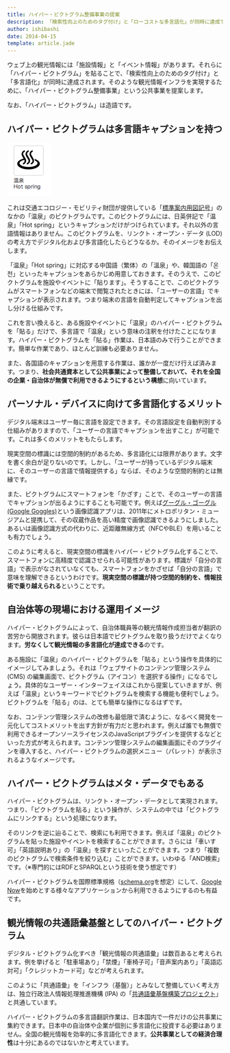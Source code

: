 ```yaml
---
title: ハイパー・ピクトグラム整備事業の提案
description: 「検索性向上のためのタグ付け」と「ローコストな多言語化」が同時に達成できる「ハイパー・ピクトグラム整備事業」という公共事業を提案します。
author: ishibashi
date: 2014-04-15
template: article.jade
---
```


ウェブ上の観光情報には「施設情報」と「イベント情報」があります。それらに「ハイパー・ピクトグラム」を貼ることで、「検索性向上のためのタグ付け」と「多言語化」が同時に達成されます。そのような観光情報インフラを実現するために、「ハイパー・ピクトグラム整備事業」という公共事業を提案します。

<span class="more"></span>

なお、「ハイパー・ピクトグラム」は造語です。


ハイパー・ピクトグラムは多言語キャプションを持つ
----------------------------------------

![温泉 / Hot spring][3]

これは交通エコロジー・モビリティ財団が提供している「[標準案内用図記号][2]」のなかの「温泉」のピクトグラムです。このピクトグラムには、日英併記で「温泉」「Hot spring」というキャプションだけがつけられています。それ以外の言語情報はありません。このピクトグラムを、リンクト・オープン・データ (LOD) の考え方でデジタル化および多言語化したらどうなるか。そのイメージをお伝えします。

「温泉」「Hot spring」に対応する中国語（繁体）の「溫泉」や、韓国語の「온천」といったキャプションをあらかじめ用意しておきます。そのうえで、このピクトグラムを施設やイベントに「貼ります」。そうすることで、このピクトグラムがスマートフォンなどの端末で閲覧されたときには、「ユーザーの言語」でキャプションが表示されます。つまり端末の言語を自動判定してキャプションを出し分ける仕組みです。

これを言い換えると、ある施設やイベントに「温泉」のハイパー・ピクトグラムを「貼る」だけで、多言語で「温泉」という意味の注釈を付けたことになります。ハイパー・ピクトグラムを「貼る」作業は、日本語のみで行うことができます。簡単な作業であり、ほとんど訓練も必要ありません。

また、各国語のキャプションを用意する作業は、誰かが一度だけ行えば済みます。つまり、**社会共通資本として公共事業によって整備しておいて、それを全国の企業・自治体が無償で利用できるようにするという構想**に向いています。


パーソナル・デバイスに向けて多言語化するメリット
----------------------------------------

デジタル端末はユーザー毎に言語を設定できます。その言語設定を自動判別する仕組みがありますので、「ユーザーの言語でキャプションを出すこと」が可能です。これは多くのメリットをもたらします。

現実空間の標識には空間的制約があるため、多言語化には限界があります。文字を書く余白が足りないのです。しかし、「ユーザーが持っているデジタル端末に、そのユーザーの言語で情報提供する」ならば、そのような空間的制約とは無縁です。

また、ピクトグラムにスマートフォンを「かざす」ことで、そのユーザーの言語でキャプションが出るようにすることも可能です。例えば[グーグル・ゴーグル (Google Goggles)][4]という画像認識アプリは、2011年にメトロポリタン・ミュージアムと提携して、その収蔵作品を高い精度で画像認識できるようにしました。あるいは画像認識方式の代わりに、近距離無線方式（NFCやBLE）を用いることも有力でしょう。

このように考えると、現実空間の標識をハイパー・ピクトグラム化することで、スマートフォンに高精度で認識させられる可能性があります。標識が「自分の言語」で表示がなされていなくても、スマートフォンをかざせば「自分の言語」で意味を理解できるというわけです。**現実空間の標識が持つ空間的制約を、情報技術で乗り越えられる**ということです。


自治体等の現場における運用イメージ
----------------------------

ハイパー・ピクトグラムによって、自治体職員等の観光情報作成担当者が翻訳の苦労から開放されます。彼らは日本語でピクトグラムを取り扱うだけでよくなります。**労なくして観光情報の多言語化が達成できる**のです。

ある施設に「温泉」のハイパー・ピクトグラムを「貼る」という操作を具体的にイメージしてみましょう。それは「ウェブサイトのコンテンツ管理システム (CMS) の編集画面で、ピクトグラム（アイコン）を選択する操作」になるでしょう。具体的なユーザー・インターフェイスはこれから提案していきますが、例えば「温泉」というキーワードでピクトグラムを検索する機能も便利でしょう。ピクトグラムを「貼る」のは、とても簡単な操作になるはずです。

なお、コンテンツ管理システムの改修も最低限で済むように、なるべく開発を一元化してコストメリットを出す方針が有力だと思われます。例えば誰でも無償で利用できるオープンソースライセンスのJavaScriptプラグインを提供するなどといった方式が考えられます。コンテンツ管理システムの編集画面にそのプラグインを導入すると、ハイパー・ピクトグラムの選択メニュー（パレット）が表示されるようなイメージです。


ハイパー・ピクトグラムはメタ・データでもある
-------------------------------------

ハイパー・ピクトグラムは、リンクト・オープン・データとして実現されます。つまり、「ピクトグラムを貼る」という操作が、システムの中では「ピクトグラムにリンクする」という処理になります。

そのリンクを逆に辿ることで、検索にも利用できます。例えば「温泉」のピクトグラムを貼った施設やイベントを検索することができます。さらには「車いす可」「英語説明あり」の「温泉」を探すといったことができます。つまり「複数のピクトグラムで検索条件を絞り込む」ことができます。いわゆる「AND検索」です。（※専門的にはRDFとSPARQLという技術を使う想定です）

ハイパー・ピクトグラムを国際標準規格（[schema.org][6]を想定）にして、[Google Now][7]を始めとする様々なアプリケーションから利用できるようにするのも有益です。


観光情報の共通語彙基盤としてのハイパー・ピクトグラム
-------------------------------------------

デジタル・ピクトグラム化すべき「観光情報の共通語彙」は数百あると考えられます。例を挙げると「駐車場あり」「禁煙」「車椅子可」「音声案内あり」「英語応対可」「クレジットカード可」などが考えられます。

このように「共通語彙」を「インフラ（基盤）」とみなして整備していく考え方は、独立行政法人情報処理推進機構 (IPA) の「[共通語彙基盤構築プロジェクト][5]」と共通しています。

ハイパー・ピクトグラムの多言語翻訳作業は、日本国内で一件だけの公共事業に集約できます。日本中の自治体や企業が個別に多言語化に投資する必要はありません。全国の観光情報を効率的に多言語化できます。**公共事業としての経済合理性**は十分にあるのではないかと考えています。


[1]: https://www.mlit.go.jp/kankocho/news03_000100.html
[2]: http://www.ecomo.or.jp/barrierfree/pictogram/picto_top.html
[3]: hot_spring.png
[4]: http://www.google.com/mobile/goggles
[5]: https://www.ipa.go.jp/osc/20131120.html
[6]: http://schema.org/
[7]: http://www.google.com/landing/now/
